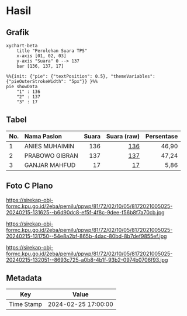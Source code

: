 # Hasil

## Grafik

```mermaid
xychart-beta
    title "Perolehan Suara TPS"
    x-axis [01, 02, 03]
    y-axis "Suara" 0 --> 137
    bar [136, 137, 17]
```

```mermaid
%%{init: {"pie": {"textPosition": 0.5}, "themeVariables": {"pieOuterStrokeWidth": "5px"}} }%%
pie showData
    "1" : 136
    "2" : 137
    "3" : 17
```

## Tabel

| No. | Nama Paslon    | Suara | Suara (raw) | Persentase |
|:--- |:-------------- | -----:| -----------:| ----------:|
| 1   | ANIES MUHAIMIN | 136   | [136][p-1]  | 46,90      |
| 2   | PRABOWO GIBRAN | 137   | [137][p-2]  | 47,24      |
| 3   | GANJAR MAHFUD  | 17    | [17][p-3]   | 5,86       |


[p-1]: https://github.com/gigit-pemilu/pemilu-2024-81-maluku/blob/main/pilpres/hitung-suara/sub/81-maluku/sub/72-kota-tual/sub/02-pulau-dullah-selatan/sub/1005-lodar-el/sub/025-tps/sub/paslon-1.txt
[p-2]: https://github.com/gigit-pemilu/pemilu-2024-81-maluku/blob/main/pilpres/hitung-suara/sub/81-maluku/sub/72-kota-tual/sub/02-pulau-dullah-selatan/sub/1005-lodar-el/sub/025-tps/sub/paslon-2.txt
[p-3]: https://github.com/gigit-pemilu/pemilu-2024-81-maluku/blob/main/pilpres/hitung-suara/sub/81-maluku/sub/72-kota-tual/sub/02-pulau-dullah-selatan/sub/1005-lodar-el/sub/025-tps/sub/paslon-3.txt

## Foto C Plano

https://sirekap-obj-formc.kpu.go.id/2eba/pemilu/ppwp/81/72/02/10/05/8172021005025-20240215-131625--b6d90dc8-ef5f-4f8c-9dee-f56b8f7a70cb.jpg

https://sirekap-obj-formc.kpu.go.id/2eba/pemilu/ppwp/81/72/02/10/05/8172021005025-20240215-131750--54e8a2bf-865b-4dac-80bd-8b7def9855ef.jpg

https://sirekap-obj-formc.kpu.go.id/2eba/pemilu/ppwp/81/72/02/10/05/8172021005025-20240215-132051--8693c725-a0b8-4b1f-93b2-0974b0706f93.jpg


## Metadata

| Key        | Value               |
| ---------- | ------------------- |
| Time Stamp | 2024-02-25 17:00:00 |



